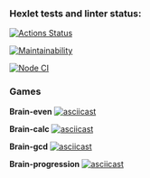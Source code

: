 ### Hexlet tests and linter status:
[![Actions Status](https://github.com/Nikitereh/frontend-project-lvl1/workflows/hexlet-check/badge.svg)](https://github.com/Nikitereh/frontend-project-lvl1/actions)

[![Maintainability](https://api.codeclimate.com/v1/badges/a99a88d28ad37a79dbf6/maintainability)](https://codeclimate.com/github/codeclimate/codeclimate/maintainability)

[![Node CI](https://github.com/Nikitereh/frontend-project-lvl1/actions/workflows/nodejs.yml/badge.svg)](https://github.com/Nikitereh/frontend-project-lvl1/actions/workflows/nodejs.yml)

### Games

**Brain-even**
[![asciicast](https://asciinema.org/a/cDuRIAO1IVpFH85IUPr8SUOBw.svg)](https://asciinema.org/a/cDuRIAO1IVpFH85IUPr8SUOBw)

**Brain-calc**
[![asciicast](https://asciinema.org/a/0lA6r0Q7bs5nBG8Tp0EtYTiKJ.svg)](https://asciinema.org/a/0lA6r0Q7bs5nBG8Tp0EtYTiKJ)

**Brain-gcd**
[![asciicast](https://asciinema.org/a/1pBZ8S4oikgMsqJAnV00IjtOQ.svg)](https://asciinema.org/a/1pBZ8S4oikgMsqJAnV00IjtOQ)

**Brain-progression**
[![asciicast](https://asciinema.org/a/m0jDHA4CCYEf36Aayb4NBcTfn.svg)](https://asciinema.org/a/m0jDHA4CCYEf36Aayb4NBcTfn)

